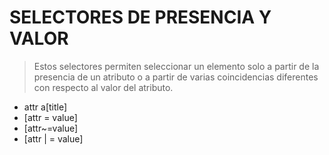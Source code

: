 # SELECTORES DE PRESENCIA Y VALOR
> Estos selectores permiten seleccionar  un elemento solo a partir de la presencia de un atributo o a partir de varias coincidencias diferentes con respecto al valor del atributo.

* attr a[title]
* [attr = value]
* [attr~=value]
* [attr | = value]